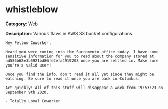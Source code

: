 # whistleblow

__Category__: Web

__Description__: Various flaws in AWS S3 bucket configurations

```
Hey Fellow Coworker,

Heard you were coming into the Sacremento office today. I have some sensitive information for you to read about the company stored at ad586b62e3b5921bd86fe2efa4919208 once you are settled in. Make sure you're a valid user!

Once you find the info, don't read it all yet since they might be watching. Be sure to read it once you are back in Columbus.

Act quickly! All of this stuff will disappear a week from 19:53:23 on September 9th 2020.

- Totally Loyal Coworker
```

